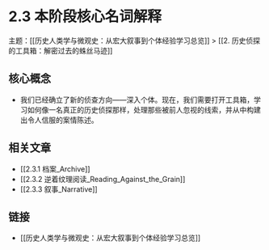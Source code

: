 # 2.3 本阶段核心名词解释

主题：[[历史人类学与微观史：从宏大叙事到个体经验学习总览]] > [[2. 历史侦探的工具箱：解密过去的蛛丝马迹]]

## 核心概念

- 我们已经确立了新的侦查方向——深入个体。现在，我们需要打开工具箱，学习如何像一名真正的历史侦探那样，处理那些被前人忽视的线索，并从中构建出令人信服的案情陈述。

## 相关文章

- [[2.3.1 档案_Archive]]
- [[2.3.2 逆着纹理阅读_Reading_Against_the_Grain]]
- [[2.3.3 叙事_Narrative]]

## 链接

- [[历史人类学与微观史：从宏大叙事到个体经验学习总览]]
